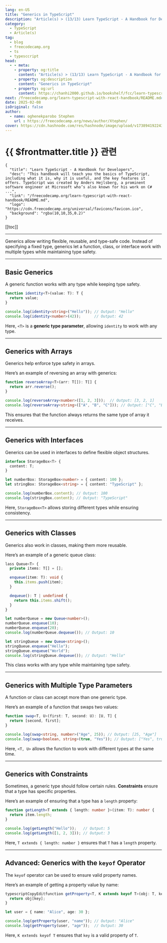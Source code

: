 ```yaml
---
lang: en-US
title: "Generics in TypeScript"
description: "Article(s) > (13/13) Learn TypeScript - A Handbook for Developers"
category:
  - TypeScript
  - Article(s)
tag:
  - blog
  - freecodecamp.org
  - ts
  - typesccript
head:
  - - meta:
    - property: og:title
      content: "Article(s) > (13/13) Learn TypeScript - A Handbook for Developers"
    - property: og:description
      content: "Generics in TypeScript"
    - property: og:url
      content: https://chanhi2000.github.io/bookshelf/fcc/learn-typescript-with-react-handbook/generics-in-typescript.html
next: /freecodecamp.org/learn-typescript-with-react-handbook/README.md#conclusion
date: 2025-02-08
isOriginal: false
author:
  - name: oghenekparobo Stephen
    url : https://freecodecamp.org/news/author/Xtephen/
cover: https://cdn.hashnode.com/res/hashnode/image/upload/v1738941922431/cfb485ae-1c59-415a-ad56-393a9803d4d8.png
---
```


# {{ $frontmatter.title }} 관련

```component VPCard
{
  "title": "Learn TypeScript - A Handbook for Developers",
  "desc": "This handbook will teach you the basics of TypeScript, including what it is, why it is useful, and the key features it offers. TypeScript was created by Anders Hejlsberg, a prominent software engineer at Microsoft who’s also known for his work on C# ...",
  "link": "/freecodecamp.org/learn-typescript-with-react-handbook/README.md",
  "logo": "https://cdn.freecodecamp.org/universal/favicons/favicon.ico",
  "background": "rgba(10,10,35,0.2)"
}
```

[[toc]]

---

<SiteInfo
  name="Learn TypeScript - A Handbook for Developers"
  desc="This handbook will teach you the basics of TypeScript, including what it is, why it is useful, and the key features it offers. TypeScript was created by Anders Hejlsberg, a prominent software engineer at Microsoft who’s also known for his work on C# ..."
  url="https://freecodecamp.org/news/learn-typescript-with-react-handbook#heading-generics-in-typescript"
  logo="https://cdn.freecodecamp.org/universal/favicons/favicon.ico"
  preview="https://cdn.hashnode.com/res/hashnode/image/upload/v1738941922431/cfb485ae-1c59-415a-ad56-393a9803d4d8.png"/>

Generics allow writing flexible, reusable, and type-safe code. Instead of specifying a fixed type, generics let a function, class, or interface work with multiple types while maintaining type safety.

---

## Basic Generics

A generic function works with any type while keeping type safety.

```ts
function identity<T>(value: T): T {
  return value;
}

console.log(identity<string>("Hello")); // Output: "Hello"
console.log(identity<number>(42));      // Output: 42
```

Here, `<T>` is a **generic type parameter**, allowing `identity` to work with any type.

---

## Generics with Arrays

Generics help enforce type safety in arrays.

Here’s an example of reversing an array with generics:

```ts
function reverseArray<T>(arr: T[]): T[] {
  return arr.reverse();
}

console.log(reverseArray<number>([1, 2, 3]));  // Output: [3, 2, 1]
console.log(reverseArray<string>(["A", "B", "C"])); // Output: ["C", "B", "A"]
```

This ensures that the function always returns the same type of array it receives.

---

## Generics with Interfaces

Generics can be used in interfaces to define flexible object structures.

```ts
interface StorageBox<T> {
  content: T;
}

let numberBox: StorageBox<number> = { content: 100 };
let stringBox: StorageBox<string> = { content: "TypeScript" };

console.log(numberBox.content); // Output: 100
console.log(stringBox.content); // Output: "TypeScript"
```

Here, `StorageBox<T>` allows storing different types while ensuring consistency.

---

## Generics with Classes

Generics also work in classes, making them more reusable.

Here’s an example of a generic queue class:

```ts
lass Queue<T> {
  private items: T[] = [];

  enqueue(item: T): void {
    this.items.push(item);
  }

  dequeue(): T | undefined {
    return this.items.shift();
  }
}

let numberQueue = new Queue<number>();
numberQueue.enqueue(10);
numberQueue.enqueue(20);
console.log(numberQueue.dequeue()); // Output: 10

let stringQueue = new Queue<string>();
stringQueue.enqueue("Hello");
stringQueue.enqueue("World");
console.log(stringQueue.dequeue()); // Output: "Hello"
```

This class works with any type while maintaining type safety.

---

## Generics with Multiple Type Parameters

A function or class can accept more than one generic type.

Here’s an example of a function that swaps two values:

```ts
function swap<T, U>(first: T, second: U): [U, T] {
  return [second, first];
}

console.log(swap<string, number>("Age", 25)); // Output: [25, "Age"]
console.log(swap<boolean, string>(true, "Yes")); // Output: ["Yes", true]
```

Here, `<T, U>` allows the function to work with different types at the same time.

---

## Generics with Constraints

Sometimes, a generic type should follow certain rules. **Constraints** ensure that a type has specific properties.

Here’s an example of ensuring that a type has a `length` property:

```ts
function getLength<T extends { length: number }>(item: T): number {
  return item.length;
}

console.log(getLength("Hello"));   // Output: 5
console.log(getLength([1, 2, 3])); // Output: 3
```

Here, `T extends { length: number }` ensures that `T` has a `length` property.

---

## Advanced: Generics with the `keyof` Operator

The `keyof` operator can be used to ensure valid property names.

Here’s an example of getting a property value by name:

```ts
typescriptCopyEditfunction getProperty<T, K extends keyof T>(obj: T, key: K): T[K] {
  return obj[key];
}

let user = { name: "Alice", age: 30 };

console.log(getProperty(user, "name")); // Output: "Alice"
console.log(getProperty(user, "age"));  // Output: 30
```

Here, `K extends keyof T` ensures that `key` is a valid property of `T`.